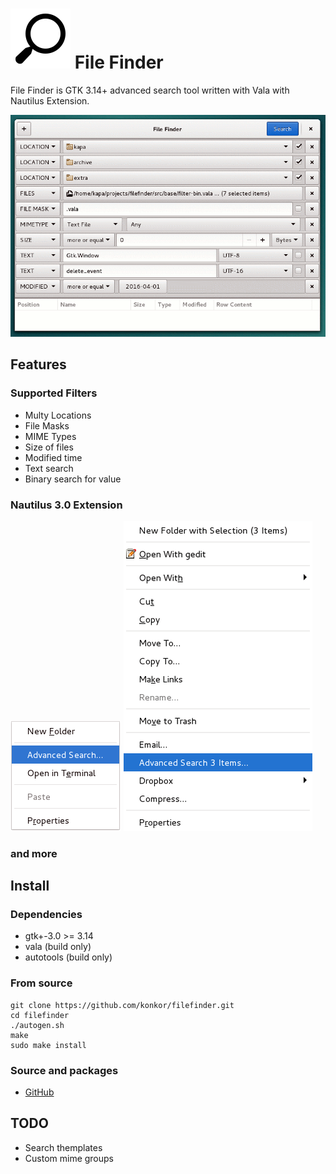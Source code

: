 # ![](/data/icons/system-search.svg) File Finder
File Finder is GTK 3.14+ advanced search tool written with Vala with Nautilus Extension.

![](/data/screenshots/filefinder.png?raw=true)

## Features
### Supported Filters
* Multy Locations
* File Masks
* MIME Types
* Size of files
* Modified time
* Text search
* Binary search for value
### Nautilus 3.0 Extension
![](/data/screenshots/nautilus_menu.png?raw=true) ![](/data/screenshots/nautilus_menu2.png?raw=true)
### and more

## Install
### Dependencies
* gtk+-3.0 >= 3.14
* vala (build only)
* autotools (build only)

### From source
```
git clone https://github.com/konkor/filefinder.git
cd filefinder
./autogen.sh
make
sudo make install
```

### Source and packages
* [GitHub](https://github.com/konkor/filefinder.git)

## TODO
* Search themplates
* Custom mime groups

